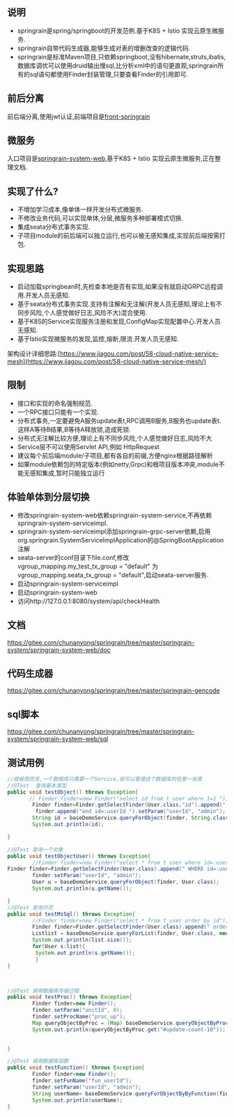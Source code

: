 ## 说明
* springrain是spring/springboot的开发范例.基于K8S + Istio 实现云原生微服务.
* springrain自带代码生成器,能够生成对表的增删改查的逻辑代码.
* springrain是标准Maven项目,只依赖springboot,没有hibernate,struts,ibatis,数据库调优可以使用druid输出慢sql,比分析xml中的语句更直观,springrain所有的sql语句都使用Finder封装管理,只要查看Finder的引用即可.

## 前后分离  
前后端分离,使用jwt认证,前端项目是[front-springrain](https://gitee.com/chunanyong/front-springrain)  

## 微服务
入口项目是[springrain-system-web](https://gitee.com/chunanyong/springrain/tree/master/springrain-system/springrain-system-web),基于K8S + Istio 实现云原生微服务,正在整理文档.

## 实现了什么?
* 不增加学习成本,像单体一样开发分布式微服务.
* 不修改业务代码,可以实现单体,分层,微服务多种部署模式切换.
* 集成seata分布式事务实现. 
* 子项目module的前后端可以独立运行,也可以被无感知集成,实现前后端按需打包.  

## 实现思路
* 启动加载springbean时,先检查本地是否有实现,如果没有就启动GRPC远程调用.开发人员无感知.
* 基于seata分布式事务实现.支持有注解和无注解(开发人员无感知,理论上有不同步风险,个人感觉做好日志,风险不大)混合使用.
* 基于K8S的Service实现服务注册和发现,ConfigMap实现配置中心.开发人员无感知.
* 基于Istio实现微服务的发现,监控,熔断,限流.开发人员无感知. 

架构设计详细思路:[https://www.jiagou.com/post/58-cloud-native-service-mesh](https://www.jiagou.com/post/58-cloud-native-service-mesh/)

## 限制
* 接口和实现的命名强制规范.
* 一个RPC接口只能有一个实现.
* 分布式事务,一定要避免A服务update表t,RPC调用B服务,B服务也update表t.这样A等待B结果,B等待A释放锁,造成死锁.
* 分布式无注解比较方便,理论上有不同步风险,个人感觉做好日志,风险不大
* Service层不可以使用Servlet API,例如 HttpRequest
* 建议每个前后端module/子项目,都有各自的前缀,方便nginx根据路径解析  
* 如果module依赖包的特定版本(例如netty,Grpc)和根项目版本冲突,module不能无感知集成,暂时只能独立运行  

## 体验单体到分层切换
* 修改springrain-system-web依赖springrain-system-service,不再依赖springrain-system-serviceimpl.
* springrain-system-serviceimpl添加springrain-grpc-server依赖,启用org.springrain.SystemServiceImplApplication的@SpringBootApplication注解
* seata-server的conf目录下file.conf,修改vgroup_mapping.my_test_tx_group = "default" 为 vgroup_mapping.seata_tx_group = "default",启动seata-server服务.
* 启动springrain-system-serviceimpl
* 启动springrain-system-web
* 访问http://127.0.0.1:8080/system/api/checkHealth

## 文档
https://gitee.com/chunanyong/springrain/tree/master/springrain-system/springrain-system-web/doc    

## 代码生成器
https://gitee.com/chunanyong/springrain/tree/master/springrain-gencode      

## sql脚本
https://gitee.com/chunanyong/springrain/tree/master/springrain-system/springrain-system-web/sql

## 测试用例

```java
//就极简而言,一个数据库只需要一个Service,就可以管理这个数据库的任意一张表 
//@Test  查询基本类型
public void testObject() throws Exception{
       // Finder finder=new Finder("select id from t_user where 1=1 ");
        Finder finder=Finder.getSelectFinder(User.class,"id").append(" WHERE 1=1 "); 
         finder.append("and id=:userId ").setParam("userId", "admin");
        String id = baseDemoService.queryForObject(finder, String.class);
        System.out.println(id);

}

//@Test 查询一个对象
public void testObjectUser() throws Exception{
        //Finder finder=new Finder("select * from t_user where id=:userId order by id"); 
Finder finder=Finder.getSelectFinder(User.class).append(" WHERE id=:userId order by id desc "); 
        finder.setParam("userId", "admin");
        User u = baseDemoService.queryForObject(finder, User.class);
        System.out.println(u.getName());

}
//@Test 查询分页
public void testMsSql() throws Exception{
        //Finder finder=new Finder("select * from t_user order by id");
        Finder finder=Finder.getSelectFinder(User.class).append(" order by id desc ");
        Listlist = baseDemoService.queryForList(finder, User.class, new Page(2));
        System.out.println(list.size());
        for(User s:list){
         System.out.println(s.getName());
         }
}



//@Test 调用数据库存储过程
public void testProc() throws Exception{
        Finder finder=new Finder();
        finder.setParam("unitId", 0);
        finder.setProcName("proc_up");
        Map queryObjectByProc = (Map) baseDemoService.queryObjectByProc(finder);
        System.out.println(queryObjectByProc.get("#update-count-10"));
        

}

//@Test 调用数据库函数
public void testFunction() throws Exception{
        Finder finder=new Finder();
        finder.setFunName("fun_userId");
        finder.setParam("userId", "admin");
        String userName= baseDemoService.queryForObjectByByFunction(finder,String.class);
        System.out.println(userName);
}

```
